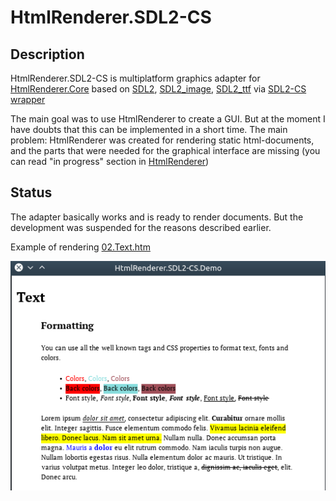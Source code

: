 # HtmlRenderer.SDL2-CS
## Description
HtmlRenderer.SDL2-CS is multiplatform graphics adapter for [HtmlRenderer.Core](https://github.com/ru-ace/HTML-Renderer) based on [SDL2](https://www.libsdl.org/), [SDL2_image](https://www.libsdl.org/projects/SDL_image/), [SDL2_ttf](https://www.libsdl.org/projects/SDL_ttf/) via [SDL2-CS wrapper](https://github.com/flibitijibibo/SDL2-CS)

The main goal was to use HtmlRenderer to create a GUI. But at the moment I have doubts that this can be implemented in a short time. The main problem: HtmlRenderer was created for rendering static html-documents, and the parts that were needed for the graphical interface are missing (you can read "in progress" section in [HtmlRenderer](https://github.com/ru-ace/HTML-Renderer))


## Status 

The adapter basically works and is ready to render documents. But the development was suspended for the reasons described earlier.

Example of rendering [02.Text.htm](https://github.com/ru-ace/HTML-Renderer/blob/master/Source/Demo/Common/Samples/02.Text.htm)

![Text example](HtmlRenderer.SDL2-CS.Demo/html/example.png)
